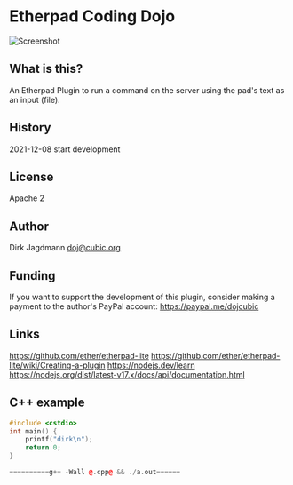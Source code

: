 # Etherpad Coding Dojo
![Screenshot](https://user-images.githubusercontent.com/220864/107214131-5c3dd600-6a01-11eb-82d9-b2d67ec8ae93.png)
## What is this?
An Etherpad Plugin to run a command on the server using the pad's text as an input (file).
## History
2021-12-08 start development
## License
Apache 2
## Author
Dirk Jagdmann <doj@cubic.org>
## Funding
If you want to support the development of this plugin, consider making a
payment to the author's PayPal account: https://paypal.me/dojcubic
## Links
https://github.com/ether/etherpad-lite
https://github.com/ether/etherpad-lite/wiki/Creating-a-plugin
https://nodejs.dev/learn
https://nodejs.org/dist/latest-v17.x/docs/api/documentation.html

## C++ example

```c++
#include <cstdio>
int main() {
    printf("dirk\n");
    return 0;
}

==========g++ -Wall @.cpp@ && ./a.out======
```
